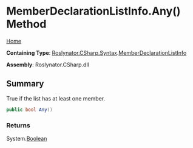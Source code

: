 <a name="_top"></a>

# MemberDeclarationListInfo\.Any\(\) Method

[Home](../../../../../README.md#_top)

**Containing Type**: [Roslynator.CSharp.Syntax](../../README.md#_top)\.[MemberDeclarationListInfo](../README.md#_top)

**Assembly**: Roslynator\.CSharp\.dll

## Summary

True if the list has at least one member\.

```csharp
public bool Any()
```

### Returns

System\.[Boolean](https://docs.microsoft.com/en-us/dotnet/api/system.boolean)

